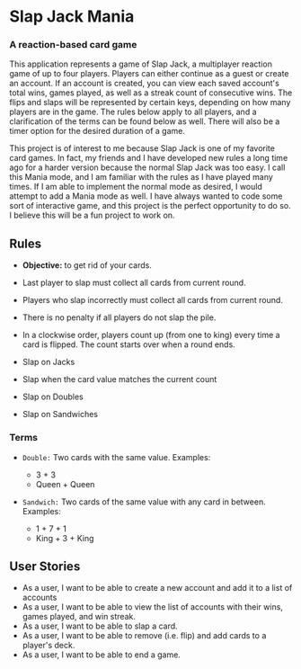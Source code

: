# Slap Jack Mania

### A reaction-based card game


This application represents a game of Slap Jack, a multiplayer reaction game of 
up to four players. Players can either continue as a guest or create an account.
If an account is created, you can view each saved account's 
total wins, games played, as well as a streak count of consecutive wins.
The flips and slaps will be represented by certain keys, depending on how many 
players are in the game. The rules below apply to all players, and a 
clarification of the terms can be found below as well.
There will also be a timer option for the desired duration of a game.

This project is of interest to me because Slap Jack is one of my favorite card 
games. In fact, my friends and I have developed new rules a long time ago for 
a harder version because the normal Slap Jack was too easy. I call this Mania mode, 
and I am familiar with the rules as I have played many times. If I am able to 
implement the normal mode as desired, I would attempt to add a Mania mode as well.
I have always wanted to code some sort of interactive game, and this project is the 
perfect opportunity to do so. I believe this will be a fun project to work on.

## Rules

- **Objective:** to get rid of your cards.
- Last player to slap must collect all cards from current round.
- Players who slap incorrectly must collect all cards from current round.
- There is no penalty if all players do not slap the pile.
- In a clockwise order, players count up (from one to king) every time a card is 
flipped. The count starts over when a round ends.


- Slap on Jacks
- Slap when the card value matches the current count
- Slap on Doubles
- Slap on Sandwiches


### Terms

- `Double:` Two cards with the same value. Examples:
    - 3 + 3
    - Queen + Queen


- `Sandwich:` Two cards of the same value with any card in between. Examples:
    - 1 + 7 + 1
    - King + 3 + King

 

## User Stories
- As a user, I want to be able to create a new account and add it to a list of 
accounts
- As a user, I want to be able to view the list of accounts with their wins,
games played, and win streak.
- As a user, I want to be able to slap a card.
- As a user, I want to be able to remove (i.e. flip) and add cards to a player's 
deck.
- As a user, I want to be able to end a game.